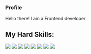 ### Profile

Hello there! I am a Frontend developer

## My Hard Skills:
<img src="https://img.shields.io/badge/JavaScript-FFFF00?style=for-the-badge&logo=javascript&logoColor=000000"/>   <img src="https://img.shields.io/badge/TypeScript-FFFF00?style=for-the-badge&logo=typescript&logoColor=000000"/>   <img src="https://img.shields.io/badge/React-FFFF00?style=for-the-badge&logo=react&logoColor=000000"/>   <img src="https://img.shields.io/badge/Redux-FFFF00?style=for-the-badge&logo=redux&logoColor=000000"/>   <img src="https://img.shields.io/badge/Material UI-FFFF00?style=for-the-badge&logo=mui&logoColor=000000"/>   <img src="https://img.shields.io/badge/CSS-FFFF00?style=for-the-badge&logo=css3&logoColor=000000"/>   <img src="https://img.shields.io/badge/SASS-FFFF00?style=for-the-badge&logo=sass&logoColor=000000"/>   <img src="https://img.shields.io/badge/Axios-FFFF00?style=for-the-badge&logo=axios&logoColor=000000"/>
